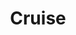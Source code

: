 ---
instagram: https://instagram.com/cruise
linkedin: https://linkedin.com/company/getcruise
logohandle: getcruise
sort: cruise
title: Cruise
twitter: https://x.com/Cruise
website: https://www.getcruise.com/
youtube: https://youtube.com/channel/UCP1rvCYiruh4SDHyPqcxlJw
---